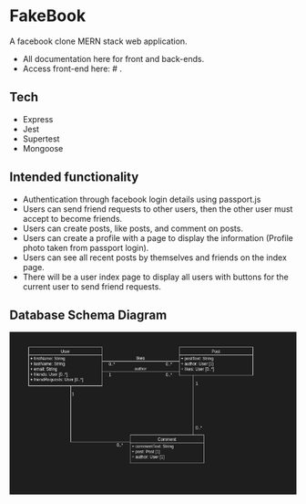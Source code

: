 # FakeBook
A facebook clone MERN stack web application. 
- All documentation here for front and back-ends.
- Access front-end here: # .

## Tech
- Express
- Jest 
- Supertest
- Mongoose

## Intended functionality 
- Authentication through facebook login details using passport.js
- Users can send friend requests to other users, then the other user must accept to become friends.
- Users can create posts, like posts, and comment on posts.
- Users can create a profile with a page to display the information (Profile photo taken from passport login).
- Users can see all recent posts by themselves and friends on the index page.
- There will be a user index page to display all users with buttons for the current user to send friend requests.

## Database Schema Diagram
![Screenshot](https://github.com/jkcswd/fakebook-backend/blob/main/README/model-screenshot.png?raw=true)
